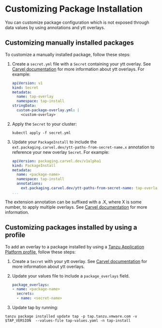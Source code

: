 # Customizing Package Installation

You can customize package configuration which is not exposed through data values by using annotations and ytt overlays.

## <a id="package-install"></a>Customizing manually installed packages

To customize a manually installed package, follow these steps:

1. Create a `secret.yml` file with a `Secret` containing your ytt overlay. See [Carvel documentation](https://carvel.dev/ytt/docs/v0.43.0/ytt-overlays/) for more information about ytt overlays. For example:
    ```yaml
    apiVersion: v1
    kind: Secret
    metadata:
      name: tap-overlay
      namespace: tap-install
    stringData:
      custom-package-overlay.yml: |
        <custom-overlay>
    ```
 1. Apply the `Secret` to your cluster:
    ```console
    kubectl apply -f secret.yml
    ```

2. Update your `PackageInstall` to include the `ext.packaging.carvel.dev/ytt-paths-from-secret-name.x` annotation to reference your new overlay `Secret`. For example:

    ```yaml
    apiVersion: packaging.carvel.dev/v1alpha1
    kind: PackageInstall
    metadata:
      name: <package-name>
      namespace: tap-install
      annotations:
        ext.packaging.carvel.dev/ytt-paths-from-secret-name: tap-overlay
    ...
    ```

The extension annotation can be suffixed with a .X, where X is some number, to apply multiple overlays. See [Carvel documentation](https://carvel.dev/kapp-controller/docs/v0.40.0/package-install-extensions/) for more information.

## <a id="profile-install"></a>Customizing packages installed by using a profile

To add an overlay to a package installed by using a [Tanzu Application Platform profile](install.md), follow these steps:

1. Create a `Secret` with your ytt overlay. See [Carvel documentation](https://carvel.dev/ytt/docs/v0.41.0/ytt-overlays/) for more information about ytt overlays.
1. Update your values file to include a `package_overlays` field.

    ```yaml
    package_overlays:
    - name: <package-name>
      secrets:
      - name: <secret-name>
    ```
1. Update tap by running:
```console
tanzu package installed update tap -p tap.tanzu.vmware.com -v $TAP_VERSION  --values-file tap-values.yaml -n tap-install
```